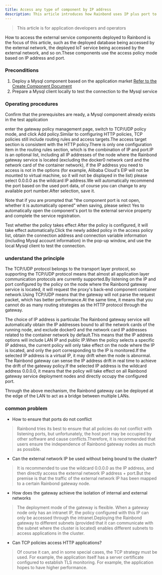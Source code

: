 ```yaml
---
title: Access any type of component by IP address
description: This article introduces how Rainbond uses IP plus port to access any type of component
---
```


> This article is for application developers and operators

How to access the external service components deployed to Rainbond is the focus of this article, such as the deployed database being accessed by the external network, the deployed IoT service being accessed by the external network, and so on.These components use the access policy mode based on IP address and port.

### Preconditions

1. Deploy a Mysql component based on the application market [Refer to the Create Component Document](/docs/use-manual/component-create/creation-process/)
2. Prepare a Mysql client locally to test the connection to the Mysql service

### Operating procedures

Confirm that the prerequisites are ready, a Mysql component already exists in the test application

enter the gateway policy management page, switch to TCP/UDP policy mode, and click Add policy.Similar to configuring HTTP policies, TCP policies still include routing rules and access targets.The access target section is consistent with the HTTP policy.There is only one configuration item in the routing rules section, which is the combination of IP and port.IP is an optional list, including all IP addresses of the node where the Rainbond gateway service is located (excluding the docker0 network card and the network card of the container network), if the IP address you need to access is not in the options (for example, Alibaba Cloud's EIP will not be mounted to virtual machine, so it will not be displayed in the list) please select 0.0.0.0 as the wildcard IP address.We will automatically recommend the port based on the used port data, of course you can change to any available port number.After selection, save it.


Note that if you are prompted that "the component port is not open, whether it is automatically opened" when saving, please select Yes to automatically open the component's port to the external service property and complete the service registration.


Test whether the policy takes effect After the policy is configured, it will take effect automatically.Click the newly added policy in the access policy list, obtain the connection address and connection variable information (including Mysql account information) in the pop-up window, and use the local Mysql client to test the connection.


### understand the principle

The TCP/UDP protocol belongs to the transport layer protocol, so supporting the TCP/UDP protocol means that almost all application layer communication protocols are currently supported.By listening on the IP and port configured by the policy on the node where the Rainbond gateway service is located, it will request the proxy's back-end component container network.Using TCP/UDP means that the gateway will not parse the request packet, which has better performance.At the same time, it means that you cannot do as many routing strategies as the HTTP protocol through the gateway.


The choice of IP address is particular.The Rainbond gateway service will automatically obtain the IP addresses bound to all the network cards of the running node, and exclude docker0 and the network card IP addresses related to the container network by default.This means that the IP address options will include LAN IP and public IP.When the policy selects a specific IP address, the current policy will only take effect on the node where the IP is located, and only the port corresponding to the IP is monitored.If the selected IP address is a virtual IP, it may drift when the node is abnormal. The Rainbond gateway can sense the IP address drift in real time to achieve the drift of the gateway policy.If the selected IP address is the wildcard address 0.0.0.0, it means that the policy will take effect on all Rainbond gateway service deployment nodes and directly occupy the configured port.

Through the above mechanism, the Rainbond gateway can be deployed at the edge of the LAN to act as a bridge between multiple LANs.



### common problem



* How to ensure that ports do not conflict

> Rainbond tries its best to ensure that all policies do not conflict with listening ports, but unfortunately, the host port may be occupied by other software and cause conflicts.Therefore, it is recommended that users ensure the independence of Rainbond gateway nodes as much as possible.

* Can the external network IP be used without being bound to the cluster?

> It is recommended to use the wildcard 0.0.0.0 as the IP address, and then directly access the external network IP address + port.But the premise is that the traffic of the external network IP has been mapped to a certain Rainbond gateway node.
    
* How does the gateway achieve the isolation of internal and external networks
  
> The deployment mode of the gateway is flexible. When a gateway node only has an intranet IP, the policy configured with this IP can only be accessed through the intranet.Deploying the Rainbond gateway to different subnets (provided that it can communicate with the subnet where the cluster is located) enables different subnets to access applications in the cluster.
    
* Can TCP policies access HTTP applications?
  
> Of course it can, and in some special cases, the TCP strategy must be used. For example, the application itself has a server certificate configured to establish TLS monitoring. For example, the application hopes to have higher performance.